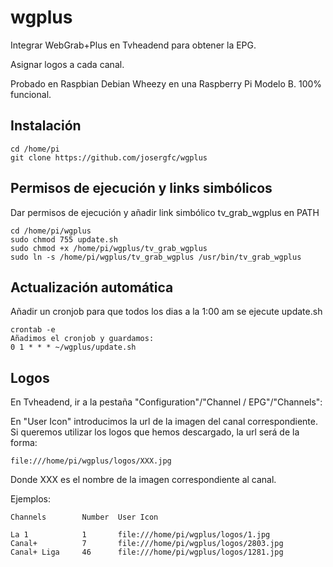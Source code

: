 # wgplus 

Integrar WebGrab+Plus en Tvheadend para obtener la EPG.

Asignar logos a cada canal.

Probado en Raspbian Debian Wheezy en una Raspberry Pi Modelo B. 100% funcional.

## Instalación

```
cd /home/pi
git clone https://github.com/josergfc/wgplus
```

## Permisos de ejecución y links simbólicos

Dar permisos de ejecución y añadir link simbólico tv_grab_wgplus en PATH

```
cd /home/pi/wgplus
sudo chmod 755 update.sh
sudo chmod +x /home/pi/wgplus/tv_grab_wgplus
sudo ln -s /home/pi/wgplus/tv_grab_wgplus /usr/bin/tv_grab_wgplus
```

## Actualización automática

Añadir un cronjob para que todos los dias a la 1:00 am se ejecute update.sh 

```	
crontab -e
Añadimos el cronjob y guardamos:
0 1 * * * ~/wgplus/update.sh
```

## Logos

En Tvheadend, ir a la pestaña "Configuration"/"Channel / EPG"/"Channels":

En "User Icon" introducimos la url de la imagen del canal correspondiente. Si queremos utilizar los logos que hemos descargado, la url será de la forma: 

```	
file:///home/pi/wgplus/logos/XXX.jpg
```

Donde XXX es el nombre de la imagen correspondiente al canal.

Ejemplos:

```	
Channels		Number	User Icon

La 1			1		file:///home/pi/wgplus/logos/1.jpg
Canal+			7		file:///home/pi/wgplus/logos/2803.jpg
Canal+ Liga		46		file:///home/pi/wgplus/logos/1281.jpg
```